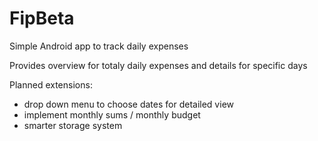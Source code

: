 # FipBeta

Simple Android app to track daily expenses

Provides overview for totaly daily expenses and details for specific days

Planned extensions:
- drop down menu to choose dates for detailed view
- implement monthly sums / monthly budget
- smarter storage system
